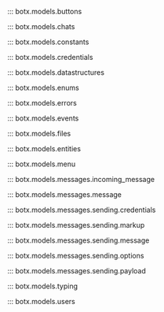::: botx.models.buttons

::: botx.models.chats

::: botx.models.constants

::: botx.models.credentials

::: botx.models.datastructures

::: botx.models.enums

::: botx.models.errors

::: botx.models.events

::: botx.models.files

::: botx.models.entities

::: botx.models.menu

::: botx.models.messages.incoming_message

::: botx.models.messages.message

::: botx.models.messages.sending.credentials

::: botx.models.messages.sending.markup

::: botx.models.messages.sending.message

::: botx.models.messages.sending.options

::: botx.models.messages.sending.payload

::: botx.models.typing

::: botx.models.users
